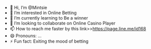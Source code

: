 - 👋 Hi, I’m @Mintsie
- 👀 I’m interested in Online Betting
- 🌱 I’m currently learning to Be a winner
- 💞️ I’m looking to collaborate on Online Casino Player
- 📫 How to reach me faster by this link>>https://page.line.me/id168
- 😄 Pronouns: ...
- ⚡ Fun fact: Exiting the mood of betting

<!---
Mintsie/Mintsie is a ✨ special ✨ repository because its `README.md` (this file) appears on your GitHub profile.
You can click the Preview link to take a look at your changes.
--->

